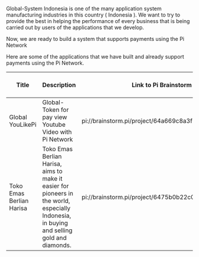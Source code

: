 Global-System Indonesia is one of the many application system manufacturing industries in this country ( Indonesia ). We want to try to provide the best in helping the performance of every business that is being carried out by users of the applications that we develop. 

Now, we are ready to build a system that supports payments using the Pi Network

Here are some of the applications that we have built and already support payments using the Pi Network.

| **Title**     | **Description**                                            | **Link to Pi Brainstorm** | **Link to Testnet App** | **Link to Mainnet App** |
|---------------|------------------------------------------------------------|---------------------------|-------------------------|-------------------------|
| Global YouLikePi | Global-Token for pay view Youtube Video with Pi Network | pi://brainstorm.pi/project/64a669c8a3fb4d0637e56543 |  [Global YouLikePi Testnet](https://youlikepi.gproid.com/) | |
| Toko Emas Berlian Harisa | Toko Emas Berlian Harisa, aims to make it easier for pioneers in the world, especially Indonesia, in buying and selling gold and diamonds. |  pi://brainstorm.pi/project/6475b0b22c0abb630dcce93d |  [Toko Emas Berlian Harisa Testnet](https://testnet.harisajewellery.com/) | https://harisajewellery.com/ |
